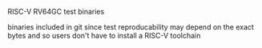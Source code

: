 RISC-V RV64GC test binaries

binaries included in git since test reproducability may depend on the exact bytes and so users don't have to install a RISC-V toolchain
